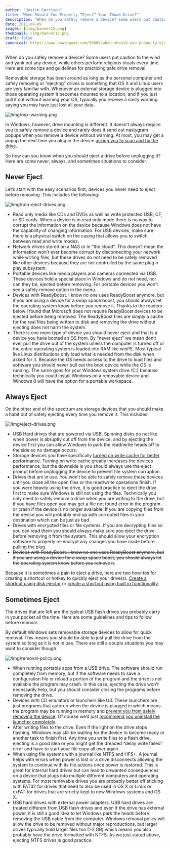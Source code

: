```yaml
---
author: "Justin Garrison"
title: "When Should You Properly “Eject” Your Thumb Drive?"
description: "When do you safely remove a device? Some users put caution"
date: 2011-08-09
images: [/img/banner15.png]
thumbnail: /img/banner15.png
draft: false
canonical: https://www.howtogeek.com/69869/when-should-you-properly-eject-your-thumb-drive/
---
```


When do you safely remove a device? Some users put caution to the wind and yank out any device, while others perform religious rituals every time. Here are some tips and guidelines for practicing safe drive removal.

Removable storage has been around as long as the personal computer and safely removing or “ejecting” drives is something that OS X and Linux users are very familiar with. Whenever an external storage device is plugged into those operating system it becomes mounted to a location, and if you just pull it out without warning your OS, typically you receive a nasty warning saying you may have just lost all your data.

![/img/osx-warning.png](/img/osx-warning.png)

In Windows, however, drive mounting is different. It doesn’t always require you to safely remove a device and rarely does it send out nastygram popups when you remove a device without warning. At most, you may get a popup the next time you plug in the device [asking you to scan and fix the drive](https://www.howtogeek.com/35622/disable-scan-and-fix-for-removable-drives-in-windows/).

So how can you know when you should eject a drive before unplugging it? Here are some never, always, and sometimes situations to consider.

## Never Eject

Let’s start with the easy scenarios first; devices you never need to eject before removing. This includes the following:

![/img/non-eject-drives.png](/img/non-eject-drives.png)

- Read only media like CDs and DVDs as well as write protected USB, CF, or SD cards. When a device is in read only mode there is no way to corrupt the information on the device because Windows does not have the capability of changing information. For USB devices, make sure there is a physical switch on the casing that allows you to switch between read and write modes.
- Network drives stored on a NAS or in “the cloud”. This doesn’t mean the information won’t ever become corrupt by disconnecting your network while writing files, but these drives do not need to be safely removed like other devices because they are not controlled by the same plug n play subsystem.
- Portable devices like media players and cameras connected via USB. These devices hold a special place in Windows and do not need, nor can they be, ejected before removing. For portable devices you won’t see a safely remove option in the menu.
- Devices with ReadyBoost. I know no one uses ReadyBoost anymore, but if you are using a device for a swap space boost, you should always let the operating system know before you remove it. Thanks to the readers below I found that Microsoft does not require ReadyBoost devices to be ejected before being removed. The ReadyBoost files are simply a cache for the real files being written to disk and removing the drive without ejecting does not harm the system.
- There is one more type of device you should never eject and that is a device you have booted an OS from. By “never eject” we mean don’t ever pull the drive out of the system unless the computer is turned off or the entire operating system is loaded into RAM like winPE. Most typical live Linux distributions only load what is needed from the disk when asked for it. Because the OS needs access to the drive to load files and software you should never pull out the boot device while the OS is running. The same goes for your Windows system drive (C:) because technically you could install Windows on a removable device and Windows 8 will have the option for a portable workspace.

## Always Eject

On the other end of the spectrum are storage devices that you should make a habit out of safely ejecting every time you remove it. This includes:

![/img/eject-drives.png](/img/eject-drives.png)

- USB Hard drives that are powered via USB. Spinning disks do not like when power is abruptly cut off from the device, and by ejecting the device first you can allow Windows to park the read/write heads off to the side so no damage occurs.
- Storage devices you have specifically [turned on write cache for better performance](https://www.howtogeek.com/447/speed-up-external-usb-hard-drives-in-windows-vista/). Turning on write cache greatly increases the devices performance, but the downside is you should always use the eject prompt before unplugging the device to prevent file system corruption.
- Drives that are in use. You won’t be able to safely remove these devices until you close all the open files or the read/write operations finish. If you were heavily using the drive, it is good practice to eject the drive first to make sure Windows is still not using the files. Technically you only need to safely remove a drive when you are writing to the drive, but if you have files open you may get a file not found error in the program or crash if the device is no longer available. If you are copying files from the device you will probably end up with corrupted files in your destination which can be just as bad.
- Drives with encrypted files or file systems. If you are decrypting files so you can read them you should always make sure you eject the drive before removing it from the system. This should allow your encryption software to properly re-encrypt any changes you have made before pulling the plug.
- ~~Devices with ReadyBoost. I know no one uses ReadyBoost anymore, but if you are using a device for a swap space boost, you should always let the operating system know before you remove it.~~

Because it is sometimes a pain to eject a drive, here are two how-tos for creating a shortcut or hotkey to quickly eject your drive(s). [Create a shortcut using disk ejector](https://www.howtogeek.com/1062/create-a-shortcut-or-hotkey-to-immediately-eject-a-specific-usb-drive/) or [create a shortcut using built in functionality](https://www.howtogeek.com/1061/create-a-shortcut-or-hotkey-for-the-safely-remove-hardware-dialog/).

## Sometimes Eject

The drives that are left are the typical USB flash drives you probably carry in your pocket all the time. Here are some guidelines and tips to follow before removal.

By default Windows sets removable storage devices to allow for quick removal. This means you should be able to just pull the drive from the system so long as it is not in use. There are still a couple situations you may want to consider though.

![/img/removal-policy.png](/img/removal-policy.png)

- When running portable apps from a USB drive. The software should run completely from memory, but if the software needs to save a configuration file or reload a portion of the program and the drive is not available the program may crash. In this case, ejecting the drive won’t necessarily help, but you should consider closing the programs before removing the drive.
- Devices with CD emulators or launchers like U3. These launchers are just programs that autorun when the device is plugged in which means the program may be running in memory and [prevent you from safely removing the device](https://kb.sandisk.com/app/answers/detail/a_id/1168/kw/Error%20message%20appears%20when%20ejecting%20the%20SanDisk%20Cruzer%20flash%20drive). Of course we’d just [recommend you uninstall the launcher completely](https://kb.sandisk.com/app/answers/detail/a_id/2550/~/removing-u3-launchpad-on-a-pc).
- After writing files to the drive. Even if the light on the drive stops flashing, Windows may still be waiting for the device to become ready or another task to finish first. Any time you write files to a flash drive, ejecting is a good idea or you might get the dreaded “delay write failed” error and have to start your file copy all over again.
- When using file systems with a journal like NTFS and HFS+. A journal helps with errors when power is lost or a drive disconnects allowing the system to continue with its file actions once power is restored. This is great for internal hard drives but can lead to unwanted consequences on a device that plugs into multiple different computers and operating systems. For most removable drives you are probably better off sticking with FAT32 for drives that need to also be used in OS X or Linux or exFAT for drives that are strictly kept to new Windows systems and OS X.
- USB hard drives with external power adapters. USB hard drives are treated different from USB flash drives and even if the drive has external power, it is still a good idea to let Windows park the heads before removing the USB cable from the computer. Windows removal policy will allow the drive to be removed without major reproductions, but larger drives typically hold larger files too (>2 GB) which means you also probably have the drive formatted with NTFS. As we just stated above, ejecting NTFS drives is good practice.
